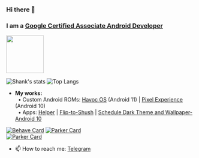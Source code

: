 ### Hi there 👋

### I am a [Google Certified Associate Android Developer](https://www.credential.net/8ac253ae-ee5a-4670-aa97-c1e0d1adf587?key=08622314ff7f4e343d1a265d100429a047b06698d6ed0c8e670e81e28ce12e4b#gs.co91yd)

<img src="https://api.accredible.com/v1/frontend/credential_website_embed_image/badge/19583835" height="100px" /><br>

![Shank's stats](https://github-readme-stats.vercel.app/api?username=shank03&count_private=true&show_icons=true&hide_border=true&custom_title=Github%20Stats&hide=issues,stars&title_color=1A73E8)
![Top Langs](https://github-readme-stats.vercel.app/api/top-langs/?username=shank03&langs_count=10&title_color=1A73E8&hide_border=true&hide_title=true&layout=compact)<br>

- **My works:** <br>
&nbsp;&nbsp;&bull; Custom Android ROMs: [Havoc OS](https://forum.xda-developers.com/t/rom-havoc-os-4-1-official-r.4225905) (Android 11) | [Pixel Experience](https://forum.xda-developers.com/xperia-xz1-compact/development/rom-pixel-experience-10-0-plus-update-t4071563) (Android 10)<br>
&nbsp;&nbsp;&bull; Apps: [Helper](https://play.google.com/store/apps/details?id=com.utility.keeper) | [Flip-to-Shush](https://play.google.com/store/apps/details?id=com.alpha.dev.flip_to_shush) | [Schedule Dark Theme and Wallpaper-Android 10](https://play.google.com/store/apps/details?id=com.alpha.dev.schedule_dark_theme) <br>

[![Behave Card](https://github-readme-stats.vercel.app/api/pin/?username=Beesechurgers&repo=Behave&show_owner=true)](https://github.com/Beesechurgers/Behave)
[![Parker Card](https://github-readme-stats.vercel.app/api/pin/?username=Beesechurgers&repo=Parker&show_owner=true)](https://github.com/Beesechurgers/Parker) <br>
[![Parker Card](https://github-readme-stats.vercel.app/api/pin/?username=shank03&repo=Rubik-s-Cube-Solver&show_owner=true)](https://github.com/shank03/Rubik-s-Cube-Solver)

- 📫 How to reach me: [Telegram](https://t.me/shank03)
